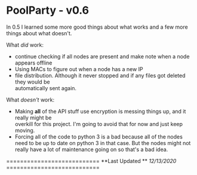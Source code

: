 # PoolParty - v0.6
In 0.5 I learned some more good things about what works and a few more things about what doesn't. 

What *did* work:
* continue checking if all nodes are present and make note when a node appears offline
* Using MACs to figure out when a node has a new IP
* file distribution. Although it never stopped and if any files got deleted they would be 	
  automatically sent again. 


What *doesn't* work: 
* Making **all** of the API stuff use encryption is messing things up, and it really might be 	
  overkill for this project. I'm going to avoid that for now and just keep moving. 
* Forcing all of the code to python 3 is a bad because all of the nodes need to be up to date on 
  python 3 in that case. But the nodes might not really have a lot of maintenance going on so that's a bad idea.

===========================     **Last Updated ** *12/13/2020*     ===========================